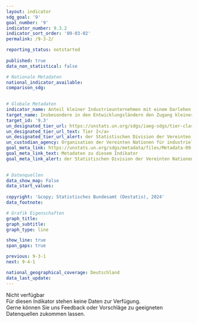 ```yaml
---
layout: indicator    
sdg_goal: '9'    
goal_number: '9'    
indicator_number: 9.3.2    
indicator_sort_order: '09-03-02'    
permalink: /9-3-2/    

reporting_status: notstarted
    
published: true    
data_non_statistical: false    

# Nationale Metadaten    
national_indicator_available:     
comparison_sdg:     
    

# Globale Metadaten    
indicator_name: Anteil kleiner Industrieunternehmen mit einem Darlehen oder einem Kreditrahmen    
target_name: Insbesondere in den Entwicklungsländern den Zugang kleiner Industrie- und anderer Unternehmen zu Finanzdienstleistungen, einschließlich günstiger Kredite, und ihre Einbindung in Wertschöpfungsketten und Märkte erhöhen    
target_id: '9.3'    
un_designated_tier_url: https://unstats.un.org/sdgs/iaeg-sdgs/tier-classification/'    
un_designated_tier_url_text: Tier I</a>    
un_designated_tier_url_alert: der Statistischen Division der Vereinten Nationen    
un_custodian_agency: Organisation der Vereinten Nationen für industrielle Entwicklung (UNIDO)<br>Weltbank (WB)    
goal_meta_link: https://unstats.un.org/sdgs/metadata/files/Metadata-09-03-02.pdf    
goal_meta_link_text: Metadaten zu diesem Indikator    
goal_meta_link_alert: der Statistischen Division der Vereinten Nationen    
    

# Datenquellen    
data_show_map: False    
data_start_values:     
    
copyright: '&copy; Statistisches Bundesamt (Destatis), 2024'    
data_footnote:     

# Grafik Eigenschaften    
graph_title: 
graph_subtitle:     
graph_type: line    

show_line: true
span_gaps: true    

previous: 9-3-1    
next: 9-4-1    

national_geographical_coverage: Deutschland    
data_last_update:     
---
```


<span class="status notstarted">Nicht verfügbar </span><br>
Für diesen Indikator stehen keine Daten zur Verfügung.<br>
Gerne können Sie uns Feedback oder Vorschläge zu geeigneten Datenquellen zukommen lassen.